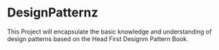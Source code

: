 # DesignPatternz
This Project will encapsulate the basic knowledge and understanding of design patterns based on the Head First Designm Pattern Book.
